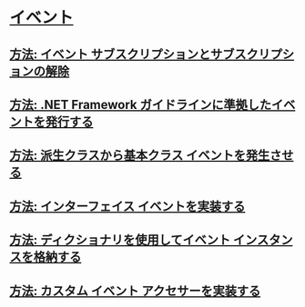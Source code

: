 # [イベント](index.md)
## [方法: イベント サブスクリプションとサブスクリプションの解除](how-to-subscribe-to-and-unsubscribe-from-events.md)
## [方法: .NET Framework ガイドラインに準拠したイベントを発行する](how-to-publish-events-that-conform-to-net-framework-guidelines.md)
## [方法: 派生クラスから基本クラス イベントを発生させる](how-to-raise-base-class-events-in-derived-classes.md)
## [方法: インターフェイス イベントを実装する](how-to-implement-interface-events.md)
## [方法: ディクショナリを使用してイベント インスタンスを格納する](how-to-use-a-dictionary-to-store-event-instances.md)
## [方法: カスタム イベント アクセサーを実装する](how-to-implement-custom-event-accessors.md)
